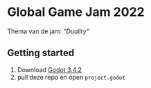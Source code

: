 # Global Game Jam 2022
Thema van de jam: _"Duality"_

## Getting started
1. Download [Godot 3.4.2](https://downloads.tuxfamily.org/godotengine/3.4.2/)
1. pull deze repo en open `project.godot`

